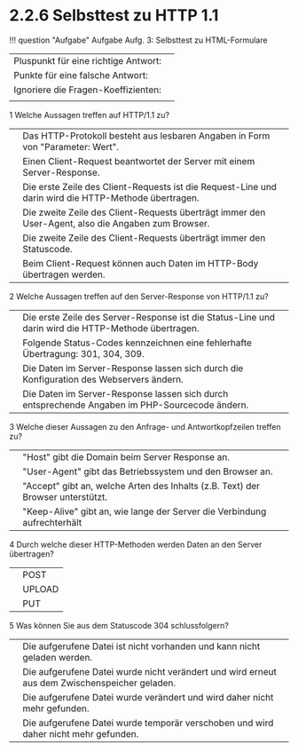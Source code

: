 # 2.2.6 Selbsttest zu HTTP 1.1


!!! question "Aufgabe"
 Aufgabe Aufg. 3: Selbsttest zu HTML-Formulare

 






| | |
| --- | --- |
| Pluspunkt für eine richtige Antwort: | |
| Punkte für eine falsche Antwort: | |
| Ignoriere die Fragen-Koeffizienten: | |
| | |



 






 1
Welche Aussagen treffen auf HTTP/1.1 zu?




 

 



| | |
| --- | --- |
| | Das HTTP-Protokoll besteht aus lesbaren Angaben in Form von "Parameter: Wert". |
| | Einen Client-Request beantwortet der Server mit einem Server-Response. |
| | Die erste Zeile des Client-Requests ist die Request-Line und darin wird die HTTP-Methode übertragen. |
| | Die zweite Zeile des Client-Requests überträgt immer den User-Agent, also die Angaben zum Browser. |
| | Die zweite Zeile des Client-Requests überträgt immer den Statuscode. |
| | Beim Client-Request können auch Daten im HTTP-Body übertragen werden. |




 2
Welche Aussagen treffen auf den Server-Response von HTTP/1.1 zu?




 

 



| | |
| --- | --- |
| | Die erste Zeile des Server-Response ist die Status-Line und darin wird die HTTP-Methode übertragen. |
| | Folgende Status-Codes kennzeichnen eine fehlerhafte Übertragung: 301, 304, 309. |
| | Die Daten im Server-Response lassen sich durch die Konfiguration des Webservers ändern. |
| | Die Daten im Server-Response lassen sich durch entsprechende Angaben im PHP-Sourcecode ändern. |




 3
Welche dieser Aussagen zu den Anfrage- und Antwortkopfzeilen treffen zu?




 

 



| | |
| --- | --- |
| | "Host" gibt die Domain beim Server Response an. |
| | "User-Agent" gibt das Betriebssystem und den Browser an. |
| | "Accept" gibt an, welche Arten des Inhalts (z.B. Text) der Browser unterstützt. |
| | "Keep-Alive" gibt an, wie lange der Server die Verbindung aufrechterhält |




 4
Durch welche dieser HTTP-Methoden werden Daten an den Server übertragen?




 

 



| | |
| --- | --- |
| | POST |
| | UPLOAD |
| | PUT |




 5
Was können Sie aus dem Statuscode 304 schlussfolgern?




 

 



| | |
| --- | --- |
| | Die aufgerufene Datei ist nicht vorhanden und kann nicht geladen werden. |
| | Die aufgerufene Datei wurde nicht verändert und wird erneut aus dem Zwischenspeicher geladen. |
| | Die aufgerufene Datei wurde verändert und wird daher nicht mehr gefunden. |
| | Die aufgerufene Datei wurde temporär verschoben und wird daher nicht mehr gefunden. |